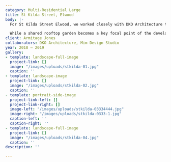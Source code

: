 ```yaml
---
category: Multi-Residential Large
title: St Kilda Street, Elwood
body: |-
  For St Kilda Street Elwood, we worked closely with DKO Architecture to consider how plants can integrate with the exterior of the building and how the landscape can be read as part of the architecture.

  While a shared rooftop garden becomes a key focal point of the development, each apartment also features wide balcony zones for planted elements, while lower apartments house private gardens.
client: Armitage Jones
collaborators: DKO Architecture, Mim Design Studio
year: 2018 — 2019
gallery:
- template: landscape-full-image
  project-link: []
  image: "/images/uploads/stkilda-01.jpg"
  caption: ''
- template: landscape-image
  project-link: []
  image: "/images/uploads/stkilda-02.jpg"
  caption: ''
- template: portrait-side-image
  project-link-left: []
  project-link-right: []
  image-left: "/images/uploads/stkilda-03334444.jpg"
  image-right: "/images/uploads/stkilda-0333-1.jpg"
  caption-left: ''
  caption-right: ''
- template: landscape-full-image
  project-link: []
  image: "/images/uploads/stkilda-04.jpg"
  caption: ''
description: ''

---
```

